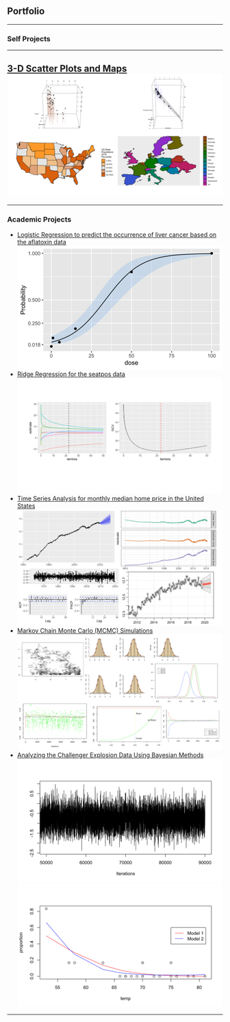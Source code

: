 ## Portfolio

---

### Self Projects

[](/sample_page)

---
[3-D Scatter Plots and Maps](https://npham25.github.io/html/ggplot2.html)
<img src="images/ggplot2.png?raw=true"/>
---
[]()

---

### Academic Projects

- [Logistic Regression to predict the occurrence of liver cancer based on the aflatoxin data](https://npham25.github.io/html/Logistic-Regression.html)
  <img src="images/logreg.png?raw=true"/>
- [Ridge Regression for the seatpos data](https://npham25.github.io/html/Ridge-regression.html)
  <img src="images/ridgereg.png?raw=true"/>
- [Time Series Analysis for monthly median home price in the United States](https://npham25.github.io/html/Time-Series.html)
  <img src="images/ts.png?raw=true"/>
- [Markov Chain Monte Carlo (MCMC) Simulations](https://npham25.github.io/html/Simulations.html)
  <img src="images/sim.png?raw=true"/>
- [Analyzing the Challenger Explosion Data Using Bayesian Methods](https://npham25.github.io/html/Bayesian.html)
  <img src="images/bayesian2.png?raw=true"/>
  <img src="images/bayesian.png?raw=true"/>

---


  <div data-iframe-width="150" data-iframe-height="270" data-share-badge-id="fcb401cf-083a-4ca2-8935-236295a18752" data-share-badge-host="https://www.youracclaim.com"></div><script type="text/javascript" async src="//cdn.youracclaim.com/assets/utilities/embed.js"></script>
  <div data-iframe-width="150" data-iframe-height="270" data-share-badge-id="5fafe53f-c6b1-4831-ad3d-18b06f7690a8" data-share-badge-host="https://www.youracclaim.com"></div><script type="text/javascript" async src="//cdn.youracclaim.com/assets/utilities/embed.js"></script>
  <div data-iframe-width="150" data-iframe-height="270" data-share-badge-id="6503019d-6c86-471d-9b57-b8407a47010b" data-share-badge-host="https://www.youracclaim.com"></div><script type="text/javascript" async src="//cdn.youracclaim.com/assets/utilities/embed.js"></script>
  <div data-iframe-width="150" data-iframe-height="270" data-share-badge-id="c81ebf0a-6f80-48ce-86d5-d27b0b626896" data-share-badge-host="https://www.youracclaim.com"></div><script type="text/javascript" async src="//cdn.youracclaim.com/assets/utilities/embed.js"></script>
  <div data-iframe-width="150" data-iframe-height="270" data-share-badge-id="fd3bdb73-2def-41ae-805d-fd91efffdfc6" data-share-badge-host="https://www.youracclaim.com"></div><script type="text/javascript" async src="//cdn.youracclaim.com/assets/utilities/embed.js"></script>
  <div data-iframe-width="150" data-iframe-height="270" data-share-badge-id="b6e341ed-4068-4215-9789-b06202341b12" data-share-badge-host="https://www.youracclaim.com"></div><script type="text/javascript" async src="//cdn.youracclaim.com/assets/utilities/embed.js"></script>
